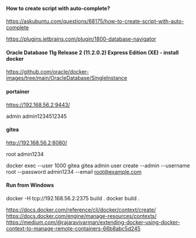 #### How to create script with auto-complete?

https://askubuntu.com/questions/68175/how-to-create-script-with-auto-complete

https://plugins.jetbrains.com/plugin/1800-database-navigator

#### Oracle Database 11g Release 2 (11.2.0.2) Express Edition (XE) - install docker
https://github.com/oracle/docker-images/tree/main/OracleDatabase/SingleInstance

#### portainer
https://192.168.56.2:9443/

admin
admin1234512345

#### gitea
http://192.168.56.2:8080/

root
admin1234

docker exec --user 1000 gitea gitea admin user create --admin --username root --password admin1234 --email root@example.com

#### Run from Windows
docker -H tcp://192.168.56.2:2375 build .
docker build .

https://docs.docker.com/reference/cli/docker/context/create/
https://docs.docker.com/engine/manage-resources/contexts/
https://medium.com/@rajaravivarman/extending-docker-using-docker-context-to-manage-remote-containers-66b8abc5d245
